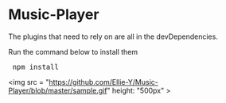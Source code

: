 # Music-Player

<p> The plugins that need to rely on are all in the devDependencies.</p>
<p> Run the command below to install them </p>
<pre> npm install </pre> 
 
<img src = "https://github.com/Ellie-Y/Music-Player/blob/master/sample.gif" height: "500px" >

